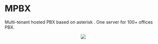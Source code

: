 # MPBX
Multi-tenant hosted PBX based on asterisk .
One server for 100+  offices PBX.

<center>
 <img src='http://storage7.static.itmages.com/i/18/0317/h_1521312352_2668829_428201efe3.png'>
</center>
